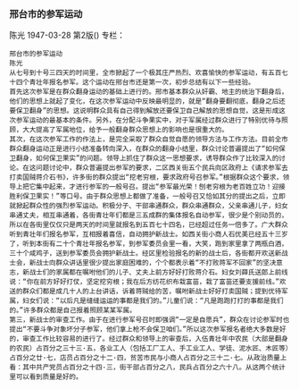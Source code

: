 ### 邢台市的参军运动
陈光
1947-03-28
第2版()
专栏：

    邢台市的参军运动
    陈光
    从七号到十号三四天的时间里，全市掀起了一个极其庄严热烈、欢喜愉快的参军运动，有五百七十四个青壮年报名参军。这个运动在邢台市还是第一次，初步总结有以下一些经验。
    首先这次参军是在群众翻身运动的基础上进行的。邢市基本群众从奸霸、地主的统治下翻身后，他们的思想上就起了变化，在这次参军运动中反映最明显的，就是“翻身要翻彻底，翻身之后还要保卫翻身”的思想。这说明群众具有自己得到解放还要保卫自己解放的思想自觉，这是形成这次参军运动的最基本的条件。另外，在分配斗争果实中，对于军属经过群众进行了特别优待与照顾，大大提高了军属地位，给予一般翻身群众思想上的影响也是很重大的。
    其次，在这次参军工作的作法上，是完全采取了群众自觉自愿的领导方法与工作方法。目前全市群众翻身运动正是进行小结准备转向深入，在群众的翻身小结里，群众讨论普遍提出了“如何保卫翻身，如何保卫果实”的问题。领导上抓住了群众这一思想要求，诱导群众作了比较深入的讨论。在这问题讨论中，群众普遍提出参军的要求，二区西关街五个民兵向区政府上《请求参军去打卖国贼蒋介石书》，许多街的群众提出“挖老穷根，要求政府号召参军。”根据群众这个要求，领导上把它集中起来，才进行参军的一般号召。提出“参军最光荣！刨老穷根为老百姓立功！迎接胜利保卫果实！”等口号。由于群众思想上都做了准备，一般号召又恰如其分的提出之后，立即就掀起群众性的强烈参军运动。积极分子、干部串通群众，群众串通群众，父亲串通儿子，妇女串通丈夫，相互串通着，各街青壮年们都是三五成群的集体报名自动参军，很少是个别动员的，所以在各街里仅仅只是两天的时间里就报名到五百七十四名，已经超过任务一倍多了。广大群众听到青壮年们报名参军，互相报着喜信，自动拥护新战士。如西关街小商人石优美已经五十三岁了，听到本街有二十个青壮年报名参军，到参军委员会里一看，大笑，跑到家里拿了两瓶白酒，三十个咸鸡子，送到参军委员会拥护新战士。经区里检验报名的新的战士后，各街都开欢送新战士会，新战士向群众讲话里很少提出家庭困难的，个个都表示着“不打败蒋军不回家”的坚决意志，新战士们的家属都在嘱咐他们的儿子、丈夫上前方好好打败蒋介石。妇女刘薛氏送郎上前线说：“你在前方好好打仗，坚定挖穷根；我在后方纺花织布栽富苗，栽了富苗还要支援前线。”欢送的群众们都是成几十人的上台讲话，诉着蒋贼给的苦，嘱咐新战士好好打卖国贼；提到优待军属，妇女们说：“以后凡是缝缝运运的事都是我们的。”儿童们说：“凡是跑跑打打的事都是我们的。”许多群众都是自己报着照顾某某军属。
    第三，新战士的审查工作。由于在进行参军号召时即强调“一定是自愿兵”，群众在讨论参军时也提出“不要斗争对象坏分子参军，他们拿上枪不会保卫咱们。”所以这次参军报名者绝大多数是好的，审查工作比较容易的进行了。经过群众和领导上的审查后，入伍青壮年中农民（大部是翻身的农民）占百分之三十三·五，各业工人（包括工厂工人、手工业工人、学徒、泥水匠、木匠等）占百分之廿·七，店员占百分之十二·四，贫苦市民与小商人占百分之三十二·七。从政治质量上看：其中共产党员占百分之十四·三，街干部占百分之八，民兵占百分之六十八。从这两个统计里可以看到质量是好的。
